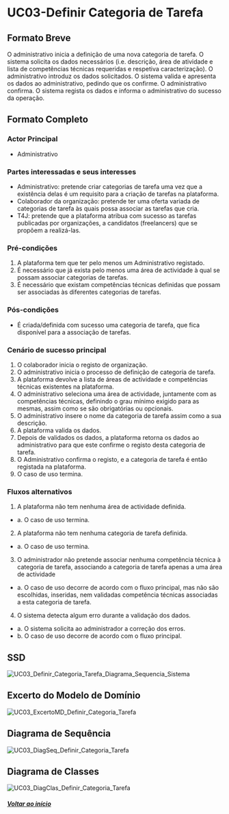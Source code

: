 # UC03-Definir Categoria de Tarefa

## Formato Breve

O administrativo inicia a definição de uma nova categoria de tarefa. O sistema solicita os dados necessários (i.e. descrição, área de atividade e lista de competências técnicas requeridas e respetiva caracterização). O administrativo introduz os dados solicitados. O
sistema valida e apresenta os dados ao administrativo, pedindo que os confirme. O administrativo confirma. O sistema regista os dados e informa o administrativo do sucesso da operação.


## Formato Completo

### Actor Principal

* Administrativo

### Partes interessadas e seus interesses

* Administrativo: pretende criar categorias de tarefa uma vez que a existência delas é um requisito para a criação de tarefas na  plataforma.
* Colaborador da organização: pretende ter uma oferta variada de categorias de tarefa às quais possa associar as tarefas que cria.
* T4J: pretende que a plataforma atribua com sucesso as tarefas publicadas por organizações, a candidatos (freelancers) que se propõem a realizá-las.

### Pré-condições

1. A plataforma tem que ter pelo menos um Administrativo registado.
2.	É necessário que já exista pelo menos uma área de actividade à qual se possam associar categorias de tarefas.
3.	É necessário que existam competências técnicas definidas que possam ser associadas às diferentes categorias de tarefas.

### Pós-condições

* É criada/definida com sucesso uma categoria de tarefa, que fica disponível para a associação de tarefas.

### Cenário de sucesso principal

1. O colaborador inicia o registo de organização.
1.	O administrativo inicia o processo de definição de categoria de tarefa.
2.	A plataforma devolve a lista de áreas de actividade e competências técnicas existentes na plataforma.
3.	O administrativo seleciona uma área de actividade, juntamente com as competências técnicas, definindo o grau mínimo exigido para as mesmas, assim como se são obrigatórias ou opcionais.
4.	O administrativo insere o nome da categoria de tarefa assim como a sua descrição.
5.	A plataforma valida os dados.
6.	Depois de validados os dados, a plataforma  retorna os dados ao administrativo para que este confirme o registo desta categoria de tarefa.
7.	O Administrativo confirma o registo, e a categoria de tarefa é então registada na plataforma.
8.	O caso de uso termina.

### Fluxos alternativos

1. A plataforma não tem nenhuma área de actividade definida.
*  a. O caso de uso termina.
2. A plataforma não tem nenhuma categoria de tarefa definida.
*  a. O caso de uso termina.
3. O administrador não pretende associar nenhuma competência técnica à categoria de tarefa, associando a categoria de tarefa apenas a uma área de actividade
*  a. O caso de uso decorre de acordo com o fluxo principal, mas não são escolhidas, inseridas, nem validadas competência técnicas associadas a esta categoria de tarefa.
4. O sistema detecta algum erro durante a validação dos dados.
*  a. O sistema solicita ao administrador a correção dos erros.
*  b. O caso de uso decorre de acordo com o fluxo principal.


## SSD
![UC03_Definir_Categoria_Tarefa_Diagrama_Sequencia_Sistema](UC03_Definir_Categoria_Tarefa_Diagrama_Sequencia_Sistema.png)

## Excerto do Modelo de Domínio
![UC03_ExcertoMD_Definir_Categoria_Tarefa](https://github.com/blestonbandeiraUPSKILL/upskill_java1_labprg_grupo2/blob/main/Sprint%202/UC03_Definir_Categoria_Tarefa/UC03_ExcertoMD_Definir_Categoria_Tarefa.png)

## Diagrama de Sequência
![UC03_DiagSeq_Definir_Categoria_Tarefa](https://github.com/blestonbandeiraUPSKILL/upskill_java1_labprg_grupo2/blob/main/Sprint%202/UC03_Definir_Categoria_Tarefa/UC03_DiagSeq_Definir_Categoria_Tarefa.png)

## Diagrama de Classes
![UC03_DiagClas_Definir_Categoria_Tarefa](https://github.com/blestonbandeiraUPSKILL/upskill_java1_labprg_grupo2/blob/main/Sprint%202/UC03_Definir_Categoria_Tarefa/UC03_DiagClas_Definir_Categoria_Tarefa.png)

##### [Voltar ao início](https://github.com/blestonbandeiraUPSKILL/upskill_java1_labprg_grupo2/tree/main/README.md)